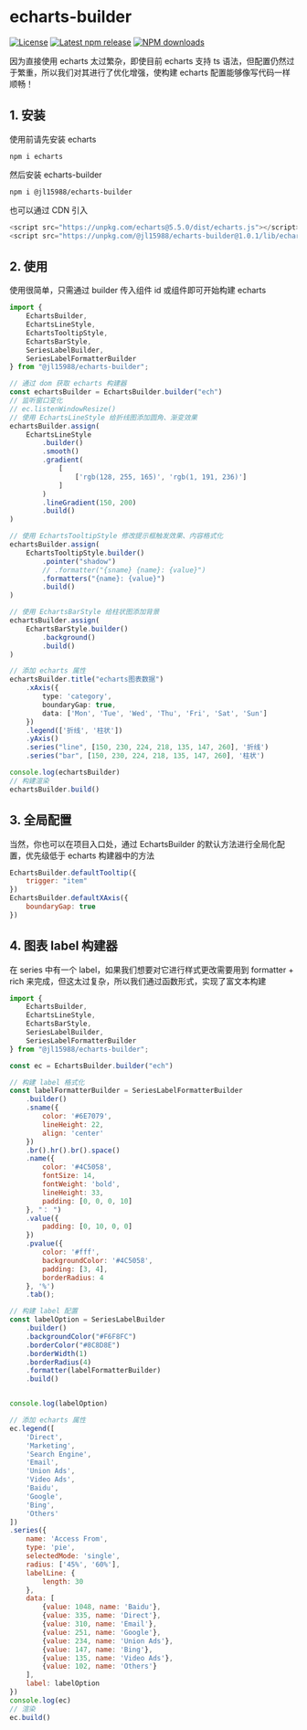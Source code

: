 # echarts-builder

[![License](https://img.shields.io/npm/l/@jl15988/echarts-builder?color=5470c6)](https://github.com/jl15988/echarts-builder/blob/master/LICENSE) [![Latest npm release](https://img.shields.io/npm/v/@jl15988/echarts-builder?color=91cc75)](https://www.npmjs.com/package/@jl15988/echarts-builder) [![NPM downloads](https://img.shields.io/npm/dm/@jl15988/echarts-builder.svg?label=npm%20downloads&style=flat&color=fac858)](https://www.npmjs.com/package/@jl15988/echarts-builder)

因为直接使用 echarts 太过繁杂，即使目前 echarts 支持 ts 语法，但配置仍然过于繁重，所以我们对其进行了优化增强，使构建 echarts 配置能够像写代码一样顺畅！

## 1. 安装

使用前请先安装 echarts

```
npm i echarts
```

然后安装 echarts-builder

```
npm i @jl15988/echarts-builder
```

也可以通过 CDN 引入

```js
<script src="https://unpkg.com/echarts@5.5.0/dist/echarts.js"></script>
<script src="https://unpkg.com/@jl15988/echarts-builder@1.0.1/lib/echarts-builder.min.js"></script>
```

## 2. 使用

使用很简单，只需通过 builder 传入组件 id 或组件即可开始构建 echarts

```ts
import {
    EchartsBuilder,
    EchartsLineStyle,
    EchartsTooltipStyle,
    EchartsBarStyle,
    SeriesLabelBuilder,
    SeriesLabelFormatterBuilder
} from "@jl15988/echarts-builder";

// 通过 dom 获取 echarts 构建器
const echartsBuilder = EchartsBuilder.builder("ech")
// 监听窗口变化
// ec.listenWindowResize()
// 使用 EchartsLineStyle 给折线图添加圆角、渐变效果
echartsBuilder.assign(
    EchartsLineStyle
        .builder()
        .smooth()
        .gradient(
            [
                ['rgb(128, 255, 165)', 'rgb(1, 191, 236)']
            ]
        )
        .lineGradient(150, 200)
        .build()
)

// 使用 EchartsTooltipStyle 修改提示框触发效果、内容格式化
echartsBuilder.assign(
    EchartsTooltipStyle.builder()
        .pointer("shadow")
        // .formatter("{sname} {name}: {value}")
        .formatters("{name}: {value}")
        .build()
)

// 使用 EchartsBarStyle 给柱状图添加背景
echartsBuilder.assign(
    EchartsBarStyle.builder()
        .background()
        .build()
)

// 添加 echarts 属性
echartsBuilder.title("echarts图表数据")
    .xAxis({
        type: 'category',
        boundaryGap: true,
        data: ['Mon', 'Tue', 'Wed', 'Thu', 'Fri', 'Sat', 'Sun']
    })
    .legend(['折线', '柱状'])
    .yAxis()
    .series("line", [150, 230, 224, 218, 135, 147, 260], '折线')
    .series("bar", [150, 230, 224, 218, 135, 147, 260], '柱状')

console.log(echartsBuilder)
// 构建渲染
echartsBuilder.build()
```

## 3. 全局配置

当然，你也可以在项目入口处，通过 EchartsBuilder 的默认方法进行全局化配置，优先级低于 echarts 构建器中的方法

```js
EchartsBuilder.defaultTooltip({
    trigger: "item"
})
EchartsBuilder.defaultXAxis({
    boundaryGap: true
})
```

## 4. 图表 label 构建器

在 series 中有一个 label，如果我们想要对它进行样式更改需要用到 formatter + rich 来完成，但这太过复杂，所以我们通过函数形式，实现了富文本构建

```js
import {
    EchartsBuilder,
    EchartsLineStyle,
    EchartsBarStyle,
    SeriesLabelBuilder,
    SeriesLabelFormatterBuilder
} from "@jl15988/echarts-builder";

const ec = EchartsBuilder.builder("ech")

// 构建 label 格式化
const labelFormatterBuilder = SeriesLabelFormatterBuilder
    .builder()
    .sname({
        color: '#6E7079',
        lineHeight: 22,
        align: 'center'
    })
    .br().hr().br().space()
    .name({
        color: '#4C5058',
        fontSize: 14,
        fontWeight: 'bold',
        lineHeight: 33,
        padding: [0, 0, 0, 10]
    }, "： ")
    .value({
        padding: [0, 10, 0, 0]
    })
    .pvalue({
        color: '#fff',
        backgroundColor: '#4C5058',
        padding: [3, 4],
        borderRadius: 4
    }, '%')
    .tab();

// 构建 label 配置
const labelOption = SeriesLabelBuilder
    .builder()
    .backgroundColor("#F6F8FC")
    .borderColor("#8C8D8E")
    .borderWidth(1)
    .borderRadius(4)
    .formatter(labelFormatterBuilder)
    .build()


console.log(labelOption)

// 添加 echarts 属性
ec.legend([
    'Direct',
    'Marketing',
    'Search Engine',
    'Email',
    'Union Ads',
    'Video Ads',
    'Baidu',
    'Google',
    'Bing',
    'Others'
])
.series({
    name: 'Access From',
    type: 'pie',
    selectedMode: 'single',
    radius: ['45%', '60%'],
    labelLine: {
        length: 30
    },
    data: [
        {value: 1048, name: 'Baidu'},
        {value: 335, name: 'Direct'},
        {value: 310, name: 'Email'},
        {value: 251, name: 'Google'},
        {value: 234, name: 'Union Ads'},
        {value: 147, name: 'Bing'},
        {value: 135, name: 'Video Ads'},
        {value: 102, name: 'Others'}
    ],
    label: labelOption
})
console.log(ec)
// 渲染
ec.build()
```
